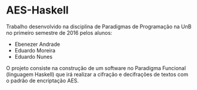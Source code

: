 # AES-Haskell
Trabalho desenvolvido na disciplina de Paradigmas de Programação na UnB no primeiro semestre de 2016 pelos alunos:

- Ebenezer Andrade
- Eduardo Moreira
- Eduardo Nunes

O projeto consiste na construção de um software no Paradigma Funcional (linguagem Haskell) que irá realizar a cifração e decifrações de textos com o padrão de encriptação AES.
